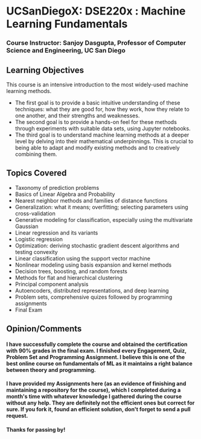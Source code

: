 # UCSanDiegoX: DSE220x : Machine Learning Fundamentals 

### Course Instructor: Sanjoy Dasgupta, Professor of Computer Science and Engineering, UC San Diego

## Learning Objectives
This course is an intensive introduction to the most widely-used machine learning methods. 
* The first goal is to provide a basic intuitive understanding of these techniques: what they are good for, how they work, how they relate to one another, and their strengths and weaknesses. 
* The second goal is to provide a hands-on feel for these methods through experiments with suitable data sets, using Jupyter notebooks. 
* The third goal is to understand machine learning methods at a deeper level by delving into their mathematical underpinnings. This is crucial to being able to adapt and modify existing methods and to creatively combining them.

## Topics Covered
* Taxonomy of prediction problems
* Basics of Linear Algebra and Probability
* Nearest neighbor methods and families of distance functions
* Generalization: what it means; overfitting; selecting parameters using cross-validation
* Generative modeling for classification, especially using the multivariate Gaussian
* Linear regression and its variants
* Logistic regression
* Optimization: deriving stochastic gradient descent algorithms and testing convexity
* Linear classification using the support vector machine
* Nonlinear modeling using basis expansion and kernel methods
* Decision trees, boosting, and random forests
* Methods for flat and hierarchical clustering
* Principal component analysis
* Autoencoders, distributed representations, and deep learning
* Problem sets, comprehensive quizes followed by programming assignments
* Final Exam

## Opinion/Comments
#### I have successfully complete the course and obtained the certification with 90% grades in the final exam. I finished every Engagement, Quiz, Problem Set and Programming Assignment. I believe this is one of the best online course on fundamentals of ML as it maintains a right balance between theory and programming.

#### I have provided my Assignments here (as an evidence of finishing and maintaining a repository for the course), which I completed during a month's time with whatever knowledge I gathered during the course without any help. They are definitely not the efficient ones but correct for sure. If you fork it, found an efficient solution, don't forget to send a pull request. 

#### Thanks for passing by!
